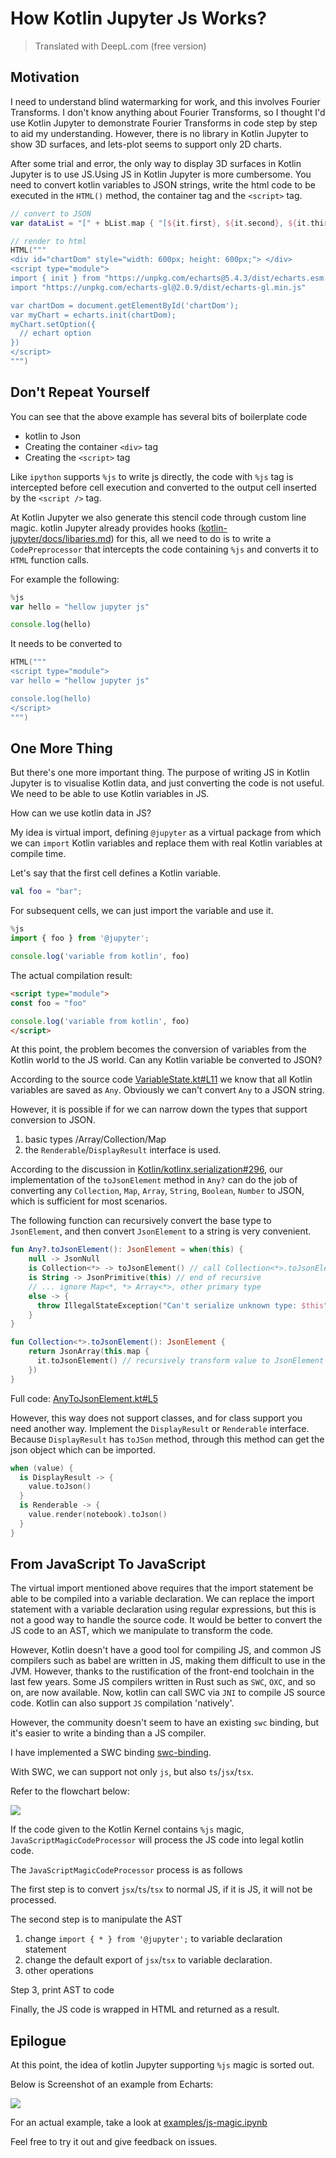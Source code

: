# How Kotlin Jupyter Js Works?

> Translated with DeepL.com (free version)

## Motivation

I need to understand blind watermarking for work, and this involves Fourier Transforms. I don't know anything about Fourier Transforms, so I thought I'd use Kotlin Jupyter to demonstrate Fourier Transforms in code step by step to aid my understanding. However, there is no library in Kotlin Jupyter to show 3D surfaces, and lets-plot seems to support only 2D charts.

After some trial and error, the only way to display 3D surfaces in Kotlin Jupyter is to use JS.Using JS in Kotlin Jupyter is more cumbersome. You need to convert kotlin variables to JSON strings, write the html code to be executed in the `HTML()` method, the container tag and the `<script>` tag.


```kt
// convert to JSON
var dataList = "[" + bList.map { "[${it.first}, ${it.second}, ${it.third}]" }.joinToString(",\n") + "]";

// render to html
HTML("""
<div id="chartDom" style="width: 600px; height: 600px;"> </div>
<script type="module">
import { init } from "https://unpkg.com/echarts@5.4.3/dist/echarts.esm.min.js"
import "https://unpkg.com/echarts-gl@2.0.9/dist/echarts-gl.min.js"

var chartDom = document.getElementById('chartDom');
var myChart = echarts.init(chartDom);
myChart.setOption({
  // echart option
})
</script>
""")
```

## Don't Repeat Yourself

You can see that the above example has several bits of boilerplate code

+ kotlin to Json
+ Creating the container `<div>` tag
+ Creating the `<script>` tag

Like `ipython` supports `%js` to write js directly, the code with `%js` tag is intercepted before cell execution and converted to the output cell inserted by the `<script />` tag.

At Kotlin Jupyter we also generate this stencil code through custom line magic. kotlin Jupyter already provides hooks ([kotlin-jupyter/docs/libaries.md](https://github.com/Kotlin/kotlin-jupyter/blob/master/docs/libraries.md)) for this, all we need to do is to write a `CodePreprocessor` that intercepts the code containing `%js` and converts it to `HTML` function calls.

For example the following:


```js
%js
var hello = "hellow jupyter js"

console.log(hello)
```

It needs to be converted to

```kotlin
HTML("""
<script type="module">
var hello = "hellow jupyter js"

console.log(hello)
</script>
""")
```

## One More Thing

But there's one more important thing. The purpose of writing JS in Kotlin Jupyter is to visualise Kotlin data, and just converting the code is not useful. We need to be able to use Kotlin variables in JS.

How can we use kotlin data in JS?

My idea is virtual import, defining `@jupyter` as a virtual package from which we can `import` Kotlin variables and replace them with real Kotlin variables at compile time.

Let's say that the first cell defines a Kotlin variable.


```kt
val foo = "bar";
```

For subsequent cells, we can just import the variable and use it.

```js
%js
import { foo } from '@jupyter';

console.log('variable from kotlin', foo)
```


The actual compilation result:

```html
<script type="module">
const foo = "foo"

console.log('variable from kotlin', foo)
</script>
```

At this point, the problem becomes the conversion of variables from the Kotlin world to the JS world. Can any Kotlin variable be converted to JSON?

According to the source code [VariableState.kt#L11](https://github.com/Kotlin/kotlin-jupyter/blob/94794065fd0a616b757a8cabf4574bb63344facb/jupyter-lib/api/src/main/kotlin/org/jetbrains/kotlinx/jupyter/api/VariableState.kt#L11) we know that all Kotlin variables are saved as `Any`. Obviously we can't convert `Any` to a JSON string.

However, it is possible if for we can narrow down the types that support conversion to JSON.

1. basic types /Array/Collection/Map
2. the `Renderable`/`DisplayResult` interface is used.

According to the discussion in [Kotlin/kotlinx.serialization#296](https://github.com/Kotlin/kotlinx.serialization/issues/296), our implementation of the `toJsonElement` method in `Any?` can do the job of converting any `Collection`, `Map`, `Array`, `String`, `Boolean`, `Number` to JSON, which is sufficient for most scenarios.

The following function can recursively convert the base type to `JsonElement`, and then convert `JsonElement` to a string is very convenient.

```kt
fun Any?.toJsonElement(): JsonElement = when(this) {
    null -> JsonNull
    is Collection<*> -> toJsonElement() // call Collection<*>.toJsonElement()
    is String -> JsonPrimitive(this) // end of recursive
    // ... ignore Map<*, *> Array<*>, other primary type
    else -> {
      throw IllegalStateException("Can't serialize unknown type: $this")
    }
}

fun Collection<*>.toJsonElement(): JsonElement {
    return JsonArray(this.map {
      it.toJsonElement() // recursively transform value to JsonElement 
    })
}
```

Full code: [AnyToJsonElement.kt#L5](https://github.com/yidafu/kotlin-jupyter-js/blob/50fb7d30cc15d9554e5062986aafe06922470fbf/jupyter-js/src/main/kotlin/dev/yidafu/jupyper/AnyToJsonElement.kt#L5)

However, this way does not support classes, and for class support you need another way. Implement the `DisplayResult` or `Renderable` interface. Because `DisplayResult` has `toJSon` method, through this method can get the json object which can be imported.


```kt
when (value) {
  is DisplayResult -> {
    value.toJson()
  }
  is Renderable -> {
    value.render(notebook).toJson()
  }
}
```

## From JavaScript To JavaScript

The virtual import mentioned above requires that the import statement be able to be compiled into a variable declaration. We can replace the import statement with a variable declaration using regular expressions, but this is not a good way to handle the source code. It would be better to convert the JS code to an AST, which we manipulate to transform the code.

However, Kotlin doesn't have a good tool for compiling JS, and common JS compilers such as babel are written in JS, making them difficult to use in the JVM. However, thanks to the rustification of the front-end toolchain in the last few years. Some JS compilers written in Rust such as `SWC`, `OXC`, and so on, are now available. Now, kotlin can call SWC via `JNI` to compile JS source code. Kotlin can also support `JS` compilation 'natively'.

However, the community doesn't seem to have an existing `swc` binding, but it's easier to write a binding than a JS compiler.

I have implemented a SWC binding  [swc-binding](https://central.sonatype.com/artifact/dev.yidafu.swc/swc-binding).

With SWC, we can support not only `js`, but also `ts`/`jsx`/`tsx`.

Refer to the flowchart below:


[![](https://mermaid.ink/img/pako:eNp9Ut9r20AM_lfEPceGrdsKoeyh7KGwFQYtDBr34Xonx5f4TkanWwgh__sUe0uTNsxgkHT6Pv36dsaRRzM3TWp72rjOssDtY5NAv1umTUY-c6CqPtSQqbBDOGCr6it8J-lDmvImW9Oua-gk9sCYSy-HtHPCXF6WbIfuL2KxnoCrMmxF66yRE_bPU-5IPAZe_Z9MDnMmfotcZRgYh3_PJxR54xb6w-p3hJeQfEjLdwW08481eBR0cjondDYfqKNdBgfEkGgc6thGky70BjdVBVc1CNuUW-I4cs10KVI4gc2iTzguURu7RKD4TzVE8qHdnuWfFL5c9nOtewhJjigQggfR0PK_9b7U8EsPM0yrHGffBOng7vH-B7QlOQmUxrOfXASTnwwzMxE52uBVVbtDrDHSYcTGzNX02FqVQ6OC22uqLUIP2-TMXLjgzJTBW8Fvwao0opm3ts8aHWx6Inr10Qchvp-UOwp4_wdJ4ue5?type=png)](https://mermaid.live/edit#pako:eNp9Ut9r20AM_lfEPceGrdsKoeyh7KGwFQYtDBr34Xonx5f4TkanWwgh__sUe0uTNsxgkHT6Pv36dsaRRzM3TWp72rjOssDtY5NAv1umTUY-c6CqPtSQqbBDOGCr6it8J-lDmvImW9Oua-gk9sCYSy-HtHPCXF6WbIfuL2KxnoCrMmxF66yRE_bPU-5IPAZe_Z9MDnMmfotcZRgYh3_PJxR54xb6w-p3hJeQfEjLdwW08481eBR0cjondDYfqKNdBgfEkGgc6thGky70BjdVBVc1CNuUW-I4cs10KVI4gc2iTzguURu7RKD4TzVE8qHdnuWfFL5c9nOtewhJjigQggfR0PK_9b7U8EsPM0yrHGffBOng7vH-B7QlOQmUxrOfXASTnwwzMxE52uBVVbtDrDHSYcTGzNX02FqVQ6OC22uqLUIP2-TMXLjgzJTBW8Fvwao0opm3ts8aHWx6Inr10Qchvp-UOwp4_wdJ4ue5)

If the code given to the Kotlin Kernel contains `%js` magic, `JavaScriptMagicCodeProcessor` will process the JS code into legal kotlin code.

The `JavaScriptMagicCodeProcessor` process is as follows

The first step is to convert `jsx`/`ts`/`tsx` to normal JS, if it is JS, it will not be processed.

The second step is to manipulate the AST

1. change `import { * } from '@jupyter';` to variable declaration statement
2. change the default export of `jsx`/`tsx` to variable declaration.
3. other operations

Step 3, print AST to code

Finally, the JS code is wrapped in HTML and returned as a result.

## Epilogue

At this point, the idea of kotlin Jupyter supporting `%js` magic is sorted out.

Below is Screenshot of an example from Echarts:

![](./echars-example.png)

For an actual example, take a look at [examples/js-magic.ipynb](https://github.com/yidafu/kotlin-jupyter-js/blob/main/examples/js-magic.ipynb)

Feel free to try it out and give feedback on issues.

